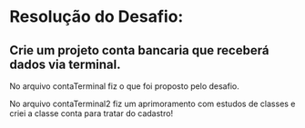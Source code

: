 # Resolução do Desafio:

## Crie um projeto conta bancaria que receberá dados via terminal.

No arquivo contaTerminal fiz o que foi proposto pelo desafio.

No arquivo contaTerminal2 fiz um aprimoramento com estudos de classes e criei a classe conta para tratar do cadastro!